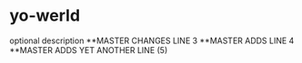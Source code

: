 # yo-werld
optional description
**MASTER CHANGES LINE 3
**MASTER ADDS LINE 4
**MASTER ADDS YET ANOTHER LINE (5)
